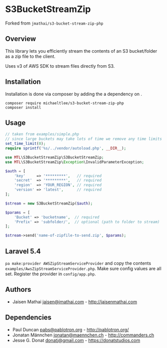 # S3BucketStreamZip

Forked from `jmathai/s3-bucket-stream-zip-php`

## Overview
This library lets you efficiently stream the contents of an S3 bucket/folder as a zip file to the client.

Uses v3 of AWS SDK to stream files directly from S3.

## Installation
Installation is done via composer by adding the a dependency on .

```
composer require michaeltlee/s3-bucket-stream-zip-php
composer install
```

## Usage
```php
// taken from examples/simple.php
// since large buckets may take lots of time we remove any time limits
set_time_limit(0);
require sprintf('%s/../vendor/autoload.php', __DIR__);

use MTL\S3BucketStreamZip\S3BucketStreamZip;
use MTL\S3BucketStreamZip\Exception\InvalidParameterException;

$auth = [
    'key'     => '*********',   // required
    'secret'  => '*********',   // required
    'region'  => 'YOUR_REGION', // required
    'version' => 'latest',      // required
];

$stream = new S3BucketStreamZip($auth);

$params = [
    'Bucket' => 'bucketname',  // required
    'Prefix' => 'subfolder/',  // optional (path to folder to stream)
];

$stream->send('name-of-zipfile-to-send.zip', $params);

```

## Laravel 5.4
`pa make:provider AWSZipStreamServiceProvider` and copy the contents `examples/AwsZipStreamServiceProvider.php`. 
Make sure config values are all set.
Register the provider in `config/app.php`.

## Authors
* Jaisen Mathai <jaisen@jmathai.com> - http://jaisenmathai.com

## Dependencies
* Paul Duncan <pabs@pablotron.org> - http://pablotron.org/
* Jonatan Männchen <jonatan@maennchen.ch> - http://commanders.ch
* Jesse G. Donat <donatj@gmail.com> - https://donatstudios.com
